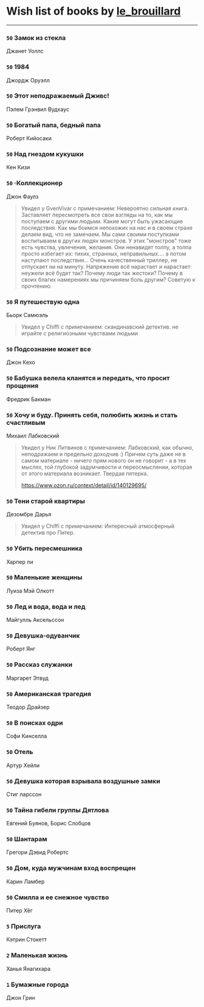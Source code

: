 # Wish list of books by [le_brouillard](http://vk.com/id13330781)
---

### `50` Замок из стекла
Джанет Уоллс

### `50` 1984
Джордж Оруэлл

### `50` Этот неподражаемый Дживс!
Пэлем Грэнвил Вудхауc

### `50` Богатый папа, бедный папа
Роберт Кийосаки

### `50` Над гнездом кукушки
Кен Кизи

### `50` ▫Коллекционер
Джон Фаулз
> Увидел у GvenVivar  с примечанием: Невероятно сильная книга. Заставляет пересмотреть все свои взгляды на то, как  мы поступаем с другими людьми. Какие могут быть ужасающие последствия. Как мы боимся непохожих на нас и в своем страхе делаем вид, что не замечаем. Мы сами своими поступками воспитываем в других людях монстров. У этих "монстров" тоже есть чувства, увлечения, желания. Они ненавидят толпу, а толпа просто избегает их: тихих, странных, неправильных.... а потом наступают последствия... Очень качественный триллер, не отпускает ни на минуту. Напряжение всё нарастает и нарастает: неужели всё будет так? Почему люди так жестоки? Почему в своих благих намерениях мы причиняем боль другим? Советую к прочтению.

### `50` Я путешествую одна
Бьорк Самюэль
> Увидел у Chiffi с примечанием: скандинавский детектив.
> не играйте с религиозными чувствами людьми

### `50` Подсознание может все
Джон Кехо

### `50` Бабушка велела кланятся и передать, что просит прощения
Фредрик Бакман

### `50` Хочу и буду. Принять себя, полюбить жизнь и стать счастливым
Михаил Лабковский
> Увидел у Ник Литвинов с примечанием: Лабковский, как обычно, неподражаем и предельно доходчив :) Причем суть даже не в самом материале - ничего прям нового он не говорит - а в тех мыслях, той глубокой задумчивости и переосмыслении, которая от этого материала возникает. Твердая пятерка.
> 
> https://www.ozon.ru/context/detail/id/140129695/

### `50` Тени старой квартиры
Дезомбре Дарья
> Увидел у Chiffi с примечанием: Интересный атмосферный детектив про Питер.

### `50` Убить пересмешника
Харпер ли

### `50` Маленькие женщины
Луиза Мэй Олкотт

### `50` Лед и вода, вода и лед
Майгулль Аксельссон

### `50` Девушка-одуванчик
Роберт Янг

### `50` Рассказ служанки
Маргарет Этвуд

### `50` Американская трагедия
Теодор Драйзер

### `50` В поисках одри
Софи Кинселла

### `50` Отель
Артур Хейли

### `50` Девушка которая взрывала воздушные замки
Стиг ларссон

### `50` Тайна гибели группы Дятлова
Евгений Буянов, Борис Слобцов

### `50` Шантарам
Грегори Дэвид Робертс

### `50` Дом, куда мужчинам вход воспрещен
Карин Ламбер

### `50` Смилла и ее снежное чувство
Питер Хёг

### `5` Прислуга
Кэтрин Стокетт

### `2` Маленькая жизнь
Ханья Янагихара

### `1` Бумажные города
Джон Грин

